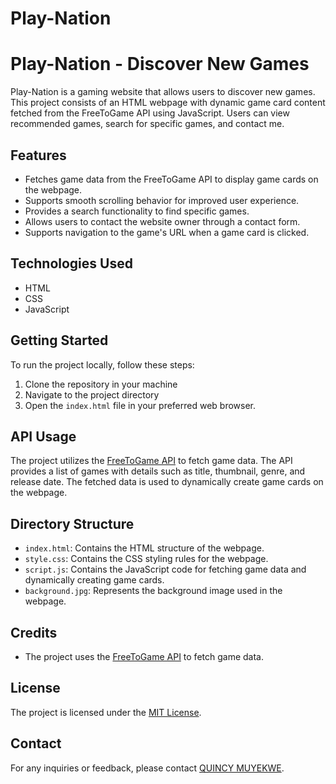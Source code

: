 # Play-Nation


# Play-Nation - Discover New Games

Play-Nation is a gaming website that allows users to discover new games. This project consists of an HTML webpage with dynamic game card content fetched from the FreeToGame API using JavaScript. Users can view recommended games, search for specific games, and contact me.

## Features

- Fetches game data from the FreeToGame API to display game cards on the webpage.
- Supports smooth scrolling behavior for improved user experience.
- Provides a search functionality to find specific games.
- Allows users to contact the website owner through a contact form.
- Supports navigation to the game's URL when a game card is clicked.

## Technologies Used

- HTML
- CSS
- JavaScript

## Getting Started

To run the project locally, follow these steps:

1. Clone the repository in your machine
2. Navigate to the project directory
3. Open the `index.html` file in your preferred web browser.

## API Usage

The project utilizes the [FreeToGame API](https://www.freetogame.com/api-doc) to fetch game data. The API provides a list of games with details such as title, thumbnail, genre, and release date. The fetched data is used to dynamically create game cards on the webpage.

## Directory Structure

- `index.html`: Contains the HTML structure of the webpage.
- `style.css`: Contains the CSS styling rules for the webpage.
- `script.js`: Contains the JavaScript code for fetching game data and dynamically creating game cards.
- `background.jpg`: Represents the background image used in the webpage.

## Credits

- The project uses the [FreeToGame API](https://www.freetogame.com/api-doc) to fetch game data.

## License

The project is licensed under the [MIT License](LICENSE).

## Contact

For any inquiries or feedback, please contact [QUINCY MUYEKWE](muyekwe11@gmail.com).
